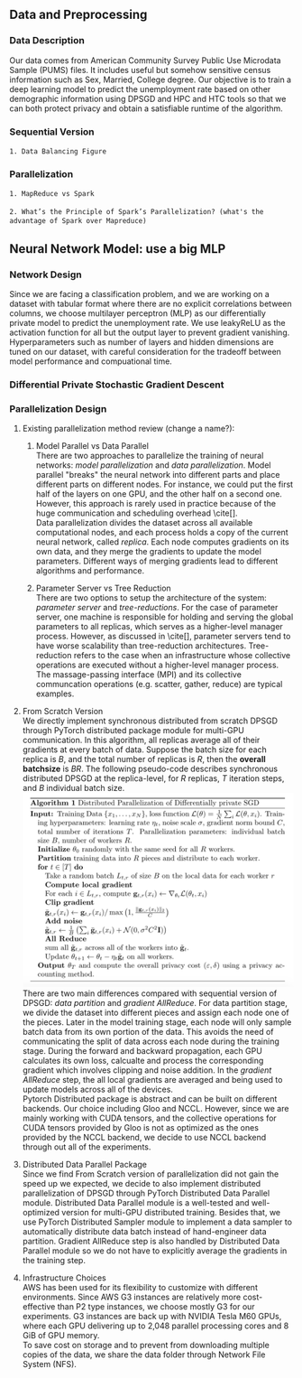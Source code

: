 ## Data and Preprocessing

### Data Description
Our data comes from American Community Survey Public Use Microdata Sample (PUMS) files. It includes useful but somehow sensitive census information such as Sex, Married, College degree. Our objective is to train a deep learning model to predict the unemployment rate based on other demographic information using DPSGD and HPC and HTC tools so that we can both protect privacy and obtain a satisfiable runtime of the algorithm.


### Sequential Version
    1. Data Balancing Figure

### Parallelization 
    1. MapReduce vs Spark
    
    2. What’s the Principle of Spark’s Parallelization? (what's the advantage of Spark over Mapreduce)


## Neural Network Model: use a big MLP

### Network Design
Since we are facing a classification problem, and we are working on a dataset with tabular format where there are no explicit correlations between columns, we choose multilayer perceptron (MLP) as our differentially private model to predict the unemployment rate. We use leakyReLU as the activation function for all but the output layer to prevent gradient vanishing. Hyperparameters such as number of layers and hidden dimensions are tuned on our dataset, with careful consideration for the tradeoff between model performance and compuational time.

### Differential Private Stochastic Gradient Descent


### Parallelization Design

1. Existing parallelization method review (change a name?):   
    1. Model Parallel vs Data Parallel  
    There are two approaches to parallelize the training of neural networks: *model parallelization* and *data parallelization*. Model parallel "breaks" the neural network into different parts and place different parts on different nodes. For instance, we could put the first half of the layers on one GPU, and the other half on a second one. However, this approach is rarely used in practice because of the huge communication and scheduling overhead \cite[].  
    Data parallelization divides the dataset across all available computational nodes, and each process holds a copy of the current neural network, called *replica*. Each node computes gradients on its own data, and they merge the gradients to update the model parameters. Different ways of merging gradients lead to different algorithms and performance. 
    
    3. Parameter Server vs Tree Reduction  
    There are two options to setup the architecture of the system: *parameter server* and *tree-reductions*. For the case of parameter server, one machine is responsible for holding and serving the global parameters to all replicas, which serves as a higher-level manager process. However, as discussed in \cite[], parameter servers tend to have worse scalability than tree-reduction architectures. Tree-reduction refers to the case when an infrastructure whose collective operations are executed without a higher-level manager process. The massage-passing interface (MPI) and its collective communcation operations (e.g. scatter, gather, reduce) are typical examples. 
    
2. From Scratch Version  
We directly implement synchronous distributed from scratch DPSGD through PyTorch distributed package module for multi-GPU communication. In this algorithm, all replicas average all of their gradients at every batch of data. Suppose the batch size for each replica is *B*, and the total number of replicas is *R*, then the **overall batchsize** is *BR*.
The following pseudo-code describes synchronous distributed DPSGD at the replica-level, for *R* replicas, *T* iteration steps, and *B* individual batch size.  
![](distdpsgd.png)  
There are two main differences compared with sequential version of DPSGD: *data partition* and *gradient AllReduce*. For data partition stage, we divide the dataset into different pieces and assign each node one of the pieces. Later in the model training stage, each node will only sample batch data from its own portion of the data. This avoids the need of communicating the split of data across each node during the training stage. During the forward and backward propagation, each GPU calculates its own loss, calcualte and process the corresponding gradient which involves clipping and noise addition. In the *gradient AllReduce* step, the all local gradients are averaged and being used to update models across all of the devices.  
Pytorch Distributed package is abstract and can be built on different backends. Our choice including Gloo and NCCL. However, since we are mainly working with CUDA tensors, and the collective operations for CUDA tensors provided by Gloo is not as optimized as the ones provided by the NCCL backend, we decide to use NCCL backend through out all of the experiments. 
    
3. Distributed Data Parallel Package  
Since we find From Scratch version of parallelization did not gain the speed up we expected, we decide to also implement distributed parallelization of DPSGD through PyTorch Distributed Data Parallel module. Distributed Data Parallel module is a well-tested and well-optimized version for multi-GPU distributed training. Besides that, we use PyTorch Distributed Sampler module to implement a data sampler to automatically distribute data batch instead of hand-engineer data partition. Gradient AllReduce step is also handled by Distributed Data Parallel module so we do not have to explicitly average the gradients in the training step.  

4. Infrastructure Choices  
AWS has been used for its flexibility to customize with different environments. Since AWS G3 instances are relatively more cost-effective than P2 type instances, we choose mostly G3 for our experiments. G3 instances are back up with NVIDIA Tesla M60 GPUs, where each GPU delivering up to 2,048 parallel processing cores and 8 GiB of GPU memory.   
To save cost on storage and to prevent from downloading multiple copies of the data, we share the data folder through Network File System (NFS).


